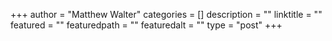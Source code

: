 +++
author = "Matthew Walter"
categories = []
description = ""
linktitle = ""
featured = ""
featuredpath = ""
featuredalt = ""
type = "post"
+++
